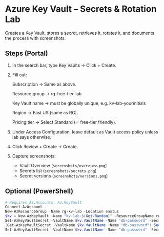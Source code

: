 # Azure Key Vault – Secrets & Rotation Lab

Creates a Key Vault, stores a secret, retrieves it, rotates it, and documents the process with screenshots.

## Steps (Portal)
1. In the search bar, type Key Vaults → Click + Create.
2. Fill out:

   Subscription → Same as above.

   Resource group → rg-free-tier-lab

   Key Vault name → must be globally unique, e.g. kv-lab-yourinitials

   Region → East US (same as RG).

   Pricing tier → Select Standard (✅ free-tier friendly).

4. Under Access Configuration, leave default as Vault access policy unless lab says otherwise.

5. Click Review + Create → Create.

6. Capture screenshots:
   - Vault Overview (`screenshots/overview.png`)
   - Secrets list (`screenshots/secrets.png`)
   - Secret versions (`screenshots/versions.png`)

## Optional (PowerShell)
```powershell
# Requires Az.Accounts, Az.KeyVault
Connect-AzAccount
New-AzResourceGroup -Name rg-kv-lab -Location eastus
$kv = New-AzKeyVault -Name "kv-lab-$(Get-Random)" -ResourceGroupName rg-kv-lab -Location eastus
Set-AzKeyVaultSecret -VaultName $kv.VaultName -Name "db-password" -SecretValue (ConvertTo-SecureString "InitialP@ss!" -AsPlainText -Force)
(Get-AzKeyVaultSecret -VaultName $kv.VaultName -Name "db-password").SecretValueText
Set-AzKeyVaultSecret -VaultName $kv.VaultName -Name "db-password" -SecretValue (ConvertTo-SecureString "RotatedP@ss!" -AsPlainText -Force)
